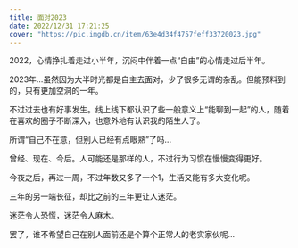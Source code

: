 ```yaml
---
title: 面对2023
date: 2022/12/31 17:21:25
cover: "https://pic.imgdb.cn/item/63e4d34f4757feff33720023.jpg"
---
```

2022，心情挣扎着走过小半年，沉闷中伴着一点“自由”的心情走过后半年。

2023年...虽然因为大半时光都是自主去面对，少了很多无谓的杂乱。但能预料到的，只有更加空洞的一年。

不过过去也有好事发生。线上线下都认识了些一般意义上“能聊到一起”的人，随着在喜欢的圈子不断深入，也意外地有认识我的陌生人了。

所谓“自己不在意，但别人已经有点眼熟”了吗...

曾经、现在、今后。人可能还是那样的人，不过行为习惯在慢慢变得更好。

今夜之后，再过一周，不过年数又多了一个1，生活又能有多大变化呢。

三年的另一端长征，却比之前的三年更让人迷茫。

迷茫令人恐慌，迷茫令人麻木。

罢了，谁不希望自己在别人面前还是个算个正常人的老实家伙呢...

